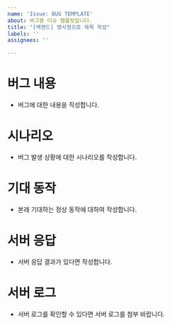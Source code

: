```yaml
---
name: 'Issue: BUG TEMPLATE'
about: 버그용 이슈 템플릿입니다.
title: "[백엔드] 명사형으로 제목 작성"
labels: ''
assignees: ''

---
```


# 버그 내용
- 버그에 대한 내용을 작성합니다.
# 시나리오
- 버그 발생 상황에 대한 시나리오를 작성합니다.
# 기대 동작
- 본래 기대하는 정상 동작에 대하여 작성합니다.
# 서버 응답
- 서버 응답 결과가 있다면 작성합니다.
# 서버 로그
- 서버 로그를 확인할 수 있다면 서버 로그를 첨부 바랍니다.

